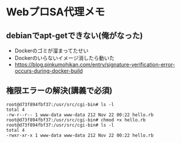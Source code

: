 # WebプロSA代理メモ
## debianでapt-getできない(俺がなった)
 - Dockerのゴミが溜まってたせい
 - Dockerのいらないイメージ消したら動いた
 - https://blog.pinkumohikan.com/entry/signature-verification-error-occurs-during-docker-build
## 権限エラーの解決(講義で必須)
```
root@d73f894fbf37:/usr/src/cgi-bin# ls -l
total 4
-rw-r--r-- 1 www-data www-data 212 Nov 22 00:22 hello.rb
root@d73f894fbf37:/usr/src/cgi-bin# chmod +x hello.rb
root@d73f894fbf37:/usr/src/cgi-bin# ls -l
total 4
-rwxr-xr-x 1 www-data www-data 212 Nov 22 00:22 hello.rb
```